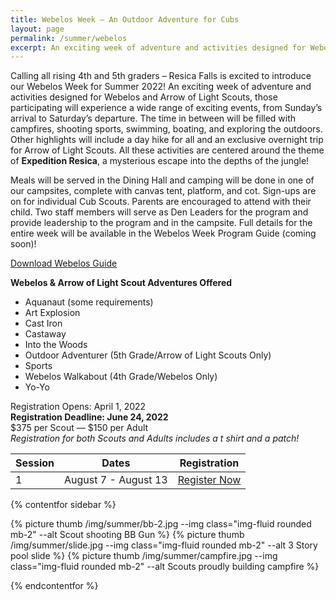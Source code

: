 ```yaml
---
title: Webelos Week – An Outdoor Adventure for Cubs
layout: page
permalink: /summer/webelos
excerpt: An exciting week of adventure and activities designed for Webelos and Arrow of Light Scouts, those participating will experience a wide range of exciting events, from Sunday’s arrival to Saturday’s departure.
---
```


Calling all rising 4th and 5th graders – Resica Falls is excited to introduce our Webelos Week for Summer 2022! An exciting week of adventure and activities designed for Webelos and Arrow of Light Scouts, those participating will experience a wide range of exciting events, from Sunday’s arrival to Saturday’s departure. The time in between will be filled with campfires, shooting sports, swimming, boating, and exploring the outdoors. Other highlights will include a day hike for all and an exclusive overnight trip for Arrow of Light Scouts. All these activities are centered around the theme of **Expedition Resica**, a mysterious escape into the depths of the jungle! 

Meals will be served in the Dining Hall and camping will be done in one of our campsites, complete with canvas tent, platform, and cot. Sign-ups are on for individual Cub Scouts. Parents are encouraged to attend with their child. Two staff members will serve as Den Leaders for the program and provide leadership to the program and in the campsite. Full details for the entire week will be available in the Webelos Week Program Guide (coming soon)!

<div class="text-center">
    <a class="btn btn-primary mb-2" href="/files/summer/2022-ResicaWebelosGuide.pdf">Download Webelos Guide</a>
</div>

**Webelos & Arrow of Light Scout Adventures Offered**

- Aquanaut (some requirements)
- Art Explosion
- Cast Iron
- Castaway
- Into the Woods
- Outdoor Adventurer (5th Grade/Arrow of Light Scouts Only)
- Sports
- Webelos Walkabout (4th Grade/Webelos Only)
- Yo-Yo

<div class="col alert alert-primary text-center">
  Registration Opens: April 1, 2022<br>
  <strong>Registration Deadline: June 24, 2022</strong><br>
  $375 per Scout &mdash; $150 per Adult<br>
  <em>Registration for both Scouts and Adults includes a t shirt and a patch!</em>
</div>

<table class="table text-center table-sessions">
    <thead class="thead-inverse">
        <tr>
            <th class="text-center">Session</th>
            <th class="text-center">Dates</th>
            <th class="text-center">Registration</th>
        </tr>
    </thead>
    <tbody>
        <tr>
            <td>1</td>
            <td>August 7 - August 13</td>
            <td><a class="btn btn-primary" href="https://scoutingevent.com/525-57697">Register Now</a></td>
        </tr>
    </tbody>
</table>

{% contentfor sidebar %}

{% picture thumb /img/summer/bb-2.jpg --img class="img-fluid rounded mb-2" --alt Scout shooting BB Gun %}
{% picture thumb /img/summer/slide.jpg --img class="img-fluid rounded mb-2" --alt 3 Story pool slide %}
{% picture thumb /img/summer/campfire.jpg --img class="img-fluid rounded mb-2" --alt Scouts proudly building campfire %}

{% endcontentfor %}


